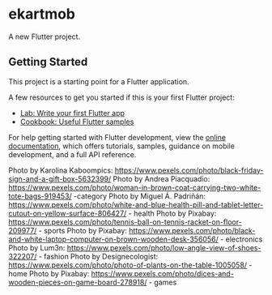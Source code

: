 # ekartmob

A new Flutter project.

## Getting Started

This project is a starting point for a Flutter application.

A few resources to get you started if this is your first Flutter project:

- [Lab: Write your first Flutter app](https://docs.flutter.dev/get-started/codelab)
- [Cookbook: Useful Flutter samples](https://docs.flutter.dev/cookbook)

For help getting started with Flutter development, view the
[online documentation](https://docs.flutter.dev/), which offers tutorials,
samples, guidance on mobile development, and a full API reference.


Photo by Karolina Kaboompics: https://www.pexels.com/photo/black-friday-sign-and-a-gift-box-5632399/
Photo by Andrea Piacquadio: https://www.pexels.com/photo/woman-in-brown-coat-carrying-two-white-tote-bags-919453/ -category
Photo by Miguel Á. Padriñán: https://www.pexels.com/photo/white-and-blue-health-pill-and-tablet-letter-cutout-on-yellow-surface-806427/ - health
Photo by Pixabay: https://www.pexels.com/photo/tennis-ball-on-tennis-racket-on-floor-209977/ - sports
Photo by Pixabay: https://www.pexels.com/photo/black-and-white-laptop-computer-on-brown-wooden-desk-356056/ - electronics
Photo by Lum3n: https://www.pexels.com/photo/low-angle-view-of-shoes-322207/ - fashion
Photo by Designecologist: https://www.pexels.com/photo/photo-of-plants-on-the-table-1005058/ - home
Photo by Pixabay: https://www.pexels.com/photo/dices-and-wooden-pieces-on-game-board-278918/ - games
